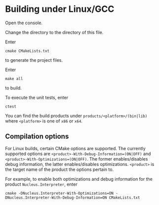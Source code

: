 # Building under Linux/GCC
Open the console.

Change the directory to the directory of this file.

Enter
```
cmake CMakeLists.txt
```
to generate the project files.

Enter
```
make all
```
to build.

To execute the unit tests, enter
```
ctest
```

You can find the build products under `products/<platform>/(bin|lib)`
where `<platform>` is one of `x86` or `x64`.

## Compilation options
For Linux builds, certain CMake options are supported.
The currently supported options are `<product>-With-Debug-Information=(ON|OFF)`
and `<product>-With-Optimizations=(ON|OFF)`. The former enables/disables debug
information, the latter enables/disables optimizations. `<product>` is     the
target name of the product the options pertain to.

For example, to enable both optimizations and debug information for the product `Nucleus.Interpreter`, enter
```
cmake -DNucleus.Interpreter-With-Optimizations=ON -DNucleus.Interpreter-With-Debug-Information=ON CMakeLists.txt
```
